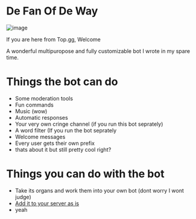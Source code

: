 # De Fan Of De Way

![image](https://user-images.githubusercontent.com/48448818/109732073-0e406c00-7b82-11eb-80e5-99df92ab9d18.png)


If you are here from Top.gg, Welcome

A wonderful multipuropose and fully customizable bot I wrote in my spare time.

# Things the bot can do
- Some moderation tools
- Fun commands
- Music (wow)
- Automatic responses
- Your very own cringe channel (if you run this bot seprately)
- A word filter (If you run the bot seprately
- Welcome messages
- Every user gets their own prefix
- thats about it but still pretty cool right?

# Things you can do with the bot
- Take its organs and work them into your own bot (dont worry I wont judge)
- [Add it to your server as is](https://discord.com/api/oauth2/authorize?client_id=763576957618618428&permissions=1580592368&scope=bot)
- yeah
